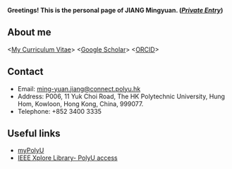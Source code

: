 **Greetings! This is the personal page of JIANG Mingyuan. (*[Private Entry](https://github.com/jiangmy97/PrivateItems)*)**

## About me
<[My Curriculum Vitae](https://github.com/jiangmy97/jiangmy97.github.io/blob/main/docs/CV-JMY.pdf)>
<[Google Scholar](https://scholar.google.com.hk/citations?hl=en&user=o6vNp3AAAAAJ)>
<[ORCID](https://orcid.org/0000-0001-7805-9772)>

## Contact
- Email:    ming-yuan.jiang@connect.polyu.hk
- Address:  P006, 11 Yuk Choi Road, The HK Polytechnic University, Hung Hom, Kowloon, Hong Kong, China, 999077.
- Telephone:  +852 3400 3335

## Useful links

- [myPolyU](https://my.polyu.edu.hk/)
- [IEEE Xplore Library- PolyU access](https://ieeexplore-ieee-org.ezproxy.lb.polyu.edu.hk/Xplore/home.jsp)



